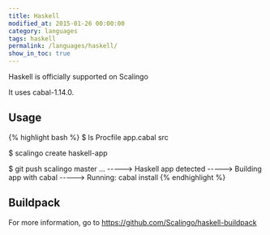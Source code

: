 ```yaml
---
title: Haskell
modified_at: 2015-01-26 00:00:00
category: languages
tags: haskell
permalink: /languages/haskell/
show_in_toc: true
---
```


Haskell is officially supported on Scalingo

It uses cabal-1.14.0.

## Usage

{% highlight bash %}
$ ls
Procfile app.cabal src

$ scalingo create haskell-app

$ git push scalingo master
...
-----> Haskell app detected
-----> Building app with cabal
-----> Running: cabal install
{% endhighlight %}

## Buildpack

For more information, go to https://github.com/Scalingo/haskell-buildpack
